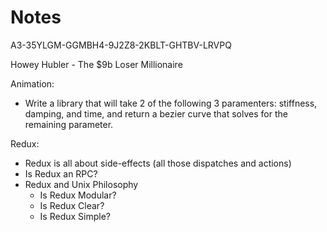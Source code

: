# Notes

A3-35YLGM-GGMBH4-9J2Z8-2KBLT-GHTBV-LRVPQ

Howey Hubler - The $9b Loser Millionaire

Animation:
- Write a library that will take 2 of the following 3 paramenters: stiffness, damping, and time, and return a bezier curve that solves for the remaining parameter.

Redux:
- Redux is all about side-effects (all those dispatches and actions)
- Is Redux an RPC?
- Redux and Unix Philosophy
    - Is Redux Modular?
    - Is Redux Clear?
    - Is Redux Simple?

